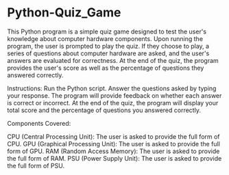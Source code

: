 # Python-Quiz_Game

This Python program is a simple quiz game designed to test the user's knowledge about computer hardware components. Upon running the program, the user is prompted to play the quiz. If they choose to play, a series of questions about computer hardware are asked, and the user's answers are evaluated for correctness. At the end of the quiz, the program provides the user's score as well as the percentage of questions they answered correctly.

Instructions:
Run the Python script.
Answer the questions asked by typing your response.
The program will provide feedback on whether each answer is correct or incorrect.
At the end of the quiz, the program will display your total score and the percentage of questions you answered correctly.

Components Covered:

CPU (Central Processing Unit): The user is asked to provide the full form of CPU.
GPU (Graphical Processing Unit): The user is asked to provide the full form of GPU.
RAM (Random Access Memory): The user is asked to provide the full form of RAM.
PSU (Power Supply Unit): The user is asked to provide the full form of PSU.
